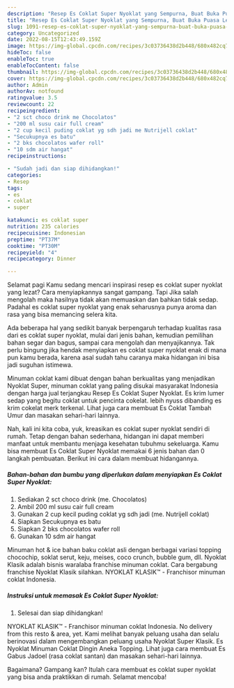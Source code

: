 ```yaml
---
description: "Resep Es Coklat Super Nyoklat yang Sempurna, Buat Buka Puasa Lezat Sekali"
title: "Resep Es Coklat Super Nyoklat yang Sempurna, Buat Buka Puasa Lezat Sekali"
slug: 1091-resep-es-coklat-super-nyoklat-yang-sempurna-buat-buka-puasa-lezat-sekali
category: Uncategorized
date: 2022-08-15T12:43:49.159Z
image: https://img-global.cpcdn.com/recipes/3c03736438d2b448/680x482cq70/es-coklat-super-nyoklat-foto-resep-utama.jpg
hideToc: false
enableToc: true
enableTocContent: false
thumbnail: https://img-global.cpcdn.com/recipes/3c03736438d2b448/680x482cq70/es-coklat-super-nyoklat-foto-resep-utama.jpg
cover: https://img-global.cpcdn.com/recipes/3c03736438d2b448/680x482cq70/es-coklat-super-nyoklat-foto-resep-utama.jpg
author: Admin
authorAv: notfound
ratingvalue: 3.5
reviewcount: 22
recipeingredient:
- "2 sct choco drink me Chocolatos"
- "200 ml susu cair full cream"
- "2 cup kecil puding coklat yg sdh jadi me Nutrijell coklat"
- "Secukupnya es batu"
- "2 bks chocolatos wafer roll"
- "10 sdm air hangat"
recipeinstructions:

- "Sudah jadi dan siap dihidangkan!"
categories:
- Resep
tags:
- es
- coklat
- super

katakunci: es coklat super 
nutrition: 235 calories
recipecuisine: Indonesian
preptime: "PT37M"
cooktime: "PT30M"
recipeyield: "4"
recipecategory: Dinner

---
```



Selamat pagi Kamu sedang mencari inspirasi resep es coklat super nyoklat yang lezat? Cara menyiapkannya sangat gampang. Tapi Jika salah mengolah maka hasilnya tidak akan memuaskan dan bahkan tidak sedap. Padahal es coklat super nyoklat yang enak seharusnya punya aroma dan rasa yang bisa memancing selera kita.


Ada beberapa hal yang sedikit banyak berpengaruh terhadap kualitas rasa dari es coklat super nyoklat, mulai dari jenis bahan, kemudian pemilihan bahan segar dan bagus, sampai cara mengolah dan menyajikannya. Tak perlu bingung jika hendak menyiapkan es coklat super nyoklat enak di mana pun kamu berada, karena asal sudah tahu caranya maka hidangan ini bisa jadi suguhan istimewa.

Minuman coklat kami dibuat dengan bahan berkualitas yang menjadikan Nyoklat Super, minuman coklat yang paling disukai masyarakat Indonesia dengan harga jual terjangkau Resep Es Coklat Super Nyoklat. Es krim lumer sedap yang begitu coklat untuk pencinta cokelat. lebih nyuss dibanding es krim cokelat merk terkenal. Lihat juga cara membuat Es Coklat Tambah Umur dan masakan sehari-hari lainnya.


Nah, kali ini kita coba, yuk, kreasikan es coklat super nyoklat sendiri di rumah. Tetap dengan bahan sederhana, hidangan ini dapat memberi manfaat untuk membantu menjaga kesehatan tubuhmu sekeluarga. Kamu bisa membuat Es Coklat Super Nyoklat memakai 6 jenis bahan dan 0 langkah pembuatan. Berikut ini cara dalam membuat hidangannya.

<!--inarticleads1-->

##### Bahan-bahan dan bumbu yang diperlukan dalam menyiapkan Es Coklat Super Nyoklat:

1. Sediakan 2 sct choco drink (me. Chocolatos)
1. Ambil 200 ml susu cair full cream
1. Gunakan 2 cup kecil puding coklat yg sdh jadi (me. Nutrijell coklat)
1. Siapkan Secukupnya es batu
1. Siapkan 2 bks chocolatos wafer roll
1. Gunakan 10 sdm air hangat


Minuman hot &amp; ice bahan baku coklat asli dengan berbagai variasi topping chocochip, soklat serut, keju, meises, coco crunch, bubble gum, dll. Nyoklat Klasik adalah bisnis waralaba franchise minuman coklat. Cara bergabung franchise Nyoklat Klasik silahkan. NYOKLAT KLASIK™ - Franchisor minuman coklat Indonesia. 

<!--inarticleads2-->

##### Instruksi untuk memasak Es Coklat Super Nyoklat:


1. Selesai dan siap dihidangkan!

NYOKLAT KLASIK™ - Franchisor minuman coklat Indonesia. No delivery from this resto &amp; area, yet. Kami melihat banyak peluang usaha dan selalu berinovasi dalam mengembangkan peluang usaha Nyoklat Super Klasik. Es Nyoklat Minuman Coklat Dingin Aneka Topping. Lihat juga cara membuat Es Gabus Jadoel (rasa coklat santan) dan masakan sehari-hari lainnya. 

Bagaimana? Gampang kan? Itulah cara membuat es coklat super nyoklat yang bisa anda praktikkan di rumah. Selamat mencoba!
